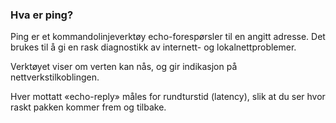 ### Hva er ping?

Ping er et kommandolinjeverktøy echo-forespørsler til en angitt adresse. Det brukes til å gi en rask diagnostikk av internett- og lokalnettproblemer.

Verktøyet viser om verten kan nås, og gir indikasjon på nettverkstilkoblingen.

Hver mottatt «echo-reply» måles for rundturstid (latency), slik at du ser hvor raskt pakken kommer frem og tilbake. 

